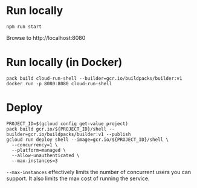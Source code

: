 # Run locally

```
npm run start
```

Browse to http://localhost:8080

# Run locally (in Docker)

```
pack build cloud-run-shell --builder=gcr.io/buildpacks/builder:v1
docker run -p 8080:8080 cloud-run-shell
```

# Deploy

```
PROJECT_ID=$(gcloud config get-value project)
pack build gcr.io/${PROJECT_ID}/shell --builder=gcr.io/buildpacks/builder:v1 --publish
gcloud run deploy shell --image=gcr.io/${PROJECT_ID}/shell \
  --concurrency=1 \
  --platform=managed \
  --allow-unauthenticated \
  --max-instances=3
```

`--max-instances` effectively limits the number of concurrent users you can
support. It also limits the max cost of running the service.

